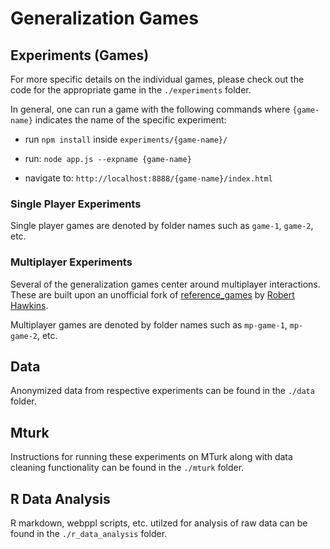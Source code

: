 # Generalization Games

## Experiments (Games)

For more specific details on the individual games, please check out the code for the appropriate game in the `./experiments` folder.

In general, one can run a game with the following commands where `{game-name}` indicates the name of the specific experiment:

- run `npm install` inside `experiments/{game-name}/`

- run: `node app.js --expname {game-name}`
- navigate to: `http://localhost:8888/{game-name}/index.html`


### Single Player Experiments

Single player games are denoted by folder names such as `game-1`, `game-2`, etc. 

### Multiplayer Experiments

Several of the generalization games center around multiplayer interactions. These are built upon an unofficial fork of [reference_games](https://github.com/hawkrobe/reference_games) by [Robert Hawkins](https://github.com/hawkrobe).

Multiplayer games are denoted by folder names such as `mp-game-1`, `mp-game-2`, etc.

## Data

Anonymized data from respective experiments can be found in the `./data` folder.

## Mturk

Instructions for running these experiments on MTurk along with data cleaning functionality can be found in the `./mturk` folder.


## R Data Analysis

R markdown, webppl scripts, etc. utilzed for analysis of raw data can be found in the `./r_data_analysis` folder.
 


